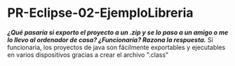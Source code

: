 # PR-Eclipse-02-EjemploLibreria
***¿Qué pasaría si exporto el proyecto a un .zip y se lo paso a un amigo o me lo llevo al ordenador de casa? ¿Funcionaría? Razona la respuesta.***
Si funcionaria, los proyectos de java son fácilmente exportables y ejecutables en varios dispositivos gracias a crear el archivo ".class"
